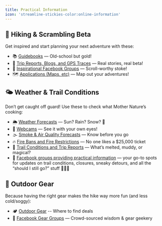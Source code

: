 ```yaml
---
title: Practical Information
icon: 'streamline-stickies-color:online-information'
---
```



## 🥾 Hiking & Scrambling Beta

Get inspired and start planning your next adventure with these:
- 📚 [Guidebooks](/practical-information/guidebooks) — Old-school but gold!
- 🧭 [Trip Reports, Blogs, and GPS Traces](/practical-information/trip-reports) — Real stories, real beta!
- 🌄 [Inspirational Facebook Groups](/hiking-groups/by-category/inspirational) — Scroll-worthy stoke!
- 🗺️ [Applications (Maps, etc)](/practical-information/apps) — Map out your adventures!

## 🌤️ Weather & Trail Conditions

Don’t get caught off guard! Use these to check what Mother Nature’s cooking:
- 🌦️ [Weather Forecasts](/practical-information/weather#weather-forecast) — Sun? Rain? Snow? 🤷
- 🎥 [Webcams](/practical-information/weather#webcams) — See it with your own eyes!
- 🌫️ [Smoke & Air Quality Forecasts](/practical-information/fires-smoke#smoke-and-air-quality-forecasts) — Know before you go
- 🔥 [Fire Bans and Fire Restrictions](/practical-information/fires-smoke#fire-bans-and-fire-restrictions) — No one likes a $25,000 ticket
- 🥾 [Trail Conditions and Trip Reports](/practical-information/trail-conditions) — What’s melted, muddy, or magical?
- 🚧 [Facebook groups providing practical information](/hiking-groups/by-category/practical-information) — your go-to spots for updates on trail conditions, closures, sneaky detours, and all the “should I still go?” stuff 🥾🚧🌲

## 🎒 Outdoor Gear

Because having the right gear makes the hike way more fun (and less cold/soggy):
- 🏕️ [Outdoor Gear](/practical-information/gear) -- Where to find deals 
- 💬 [Facebook Gear Groups](/hiking-groups/by-category/practical-information#hiking-and-backpacking-gear) — Crowd-sourced wisdom & gear geekery
